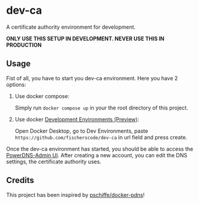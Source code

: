 # dev-ca
A certificate authority environment for development.

**ONLY USE THIS SETUP IN DEVELOPMENT. NEVER USE THIS IN PRODUCTION**

## Usage
Fist of all, you have to start you dev-ca environment. Here you have 2 options:
1. Use docker compose:

   Simply run `docker compose up` in your the root directory of this project.
2. Use docker [Development Environments (Preview)](https://docs.docker.com/desktop/dev-environments/):

    Open Docker Desktop, go to Dev Environments, paste `https://github.com/fischerscode/dev-ca` in url field and press create.

Once the dev-ca environment has started, you should be able to access the [PowerDNS-Admin UI](http://localhost:8989).
After creating a new account, you can edit the DNS settings, the certificate authority uses.

## Credits
This project has been inspired by [pschiffe/docker-pdns](https://github.com/pschiffe/docker-pdns)!